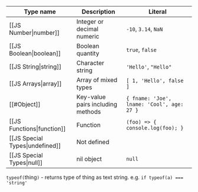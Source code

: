 
| Type name        | Description                       | Literal                          |
| ---------------- | --------------------------------- | -------------------------------- |
| [[JS Number\|number]]         | Integer or decimal numeric        | `-10`, `3.14`, `NaN`             |
| [[JS Boolean\|boolean]]        | Boolean quantity                  | `true`, `false`                  |
| [[JS String\|string]]         | Character string                  | `'Hello'`, `"Hello"`             |
| [[JS Arrays\|array]] | Array of mixed types              | `[ 1, 'Hello', false ]`          |
| [[#Object]]         | Key-value pairs including methods | `{ fname: 'Joe', lname: 'Cool', age: 27 }`  |                               |
| [[JS Functions\|function]]       | Function                          | `(foo) => { console.log(foo); }` |
| [[JS Special Types\|undefined]]      | Not defined                       |                                  |
| [[JS Special Types\|null]] | nil object                        | `null`                                 |

`typeof(`thing`)` - returns type of thing as text string.
e.g. `if typeof(a) === 'string'`
